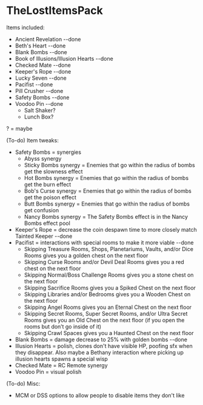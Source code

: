 # TheLostItemsPack

Items included:
- Ancient Revelation --done
- Beth's Heart --done
- Blank Bombs --done
- Book of Illusions/Illusion Hearts --done
- Checked Mate --done
- Keeper's Rope --done
- Lucky Seven --done
- Pacifist --done
- Pill Crusher --done
- Safety Bombs --done
- Voodoo Pin --done
  - Salt Shaker?
  - Lunch Box?

? = maybe

(To-do) Item tweaks:
- Safety Bombs = synergies
  - Abyss synergy
  - Sticky Bombs synergy = Enemies that go within the radius of bombs get the slowness effect
  - Hot Bombs synergy = Enemies that go within the radius of bombs get the burn effect
  - Bob's Curse synergy = Enemies that go within the radius of bombs get the poison effect
  - Butt Bombs synergy = Enemies that go within the radius of bombs get confusion
  - Nancy Bombs synergy = The Safety Bombs effect is in the Nancy Bombs effect pool
- Keeper's Rope = decrease the coin despawn time to more closely match Tainted Keeper --done
- Pacifist = interactions with special rooms to make it more viable --done
	- Skipping Treasure Rooms, Shops, Planetariums, Vaults, and/or Dice Rooms gives you a golden chest on the next floor
	- Skipping Curse Rooms and/or Devil Deal Rooms gives you a red chest on the next floor
	- Skipping Normal/Boss Challenge Rooms gives you a stone chest on the next floor
	- Skipping Sacrifice Rooms gives you a Spiked Chest on the next floor
	- Skipping Libraries and/or Bedrooms gives you a Wooden Chest on the next floor
	- Skipping Angel Rooms gives you an Eternal Chest on the next floor
	- Skipping Secret Rooms, Super Secret Rooms, and/or Ultra Secret Rooms gives you an Old Chest on the next floor (if you open the rooms but don’t go inside of it)
	- Skipping Crawl Spaces gives you a Haunted Chest on the next floor
- Blank Bombs = damage decrease to 25% with golden bombs --done
- Illusion Hearts = polish, clones don't have visible HP, poofing sfx when they disappear. Also maybe a Bethany interaction where picking up illusion hearts spawns a special wisp
- Checked Mate = RC Remote synergy
- Voodoo Pin = visual polish

(To-do) Misc:
- MCM or DSS options to allow people to disable items they don't like
